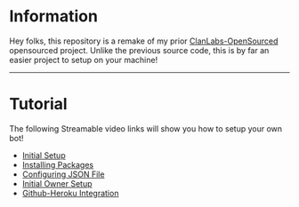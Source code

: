 <h1> Information </h1>
<p>Hey folks, this repository is a remake of my prior <a href="https://github.com/nishi7409/ClanLabs-OpenSourced">ClanLabs-OpenSourced</a> opensourced project.  Unlike the previous source code, this is by far an easier project to setup on your machine!
</p>

<hr>

<h1> Tutorial </h1>
<p>The following Streamable video links will show you how to setup your own bot!</p>
<ul>
  <li><a href="https://streamable.com/wbz79">Initial Setup</a></li>
  <li><a href="https://streamable.com/snwqo">Installing Packages</a></li>
  <li><a href="https://github.com/nishi7409/ClanLabs-OpenSourced">Configuring JSON File</a></li>
  <li><a href="https://github.com/nishi7409/ClanLabs-OpenSourced">Initial Owner Setup</a></li>
  <li><a href="https://github.com/nishi7409/ClanLabs-OpenSourced">Github-Heroku Integration</a></li>
</ul>
